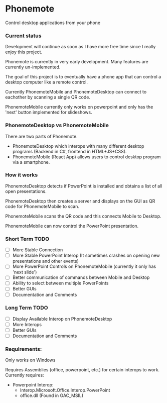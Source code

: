 # Phonemote
 Control desktop applications from your phone

### Current status

Development will continue as soon as I have more free time since I really enjoy this project.

Phonemote is currently in very early development. Many features are currently un-implemented. 

The goal of this project is to eventually have a phone app that can control a desktop computer like a remote control.

Currently PhonemoteMobile and PhonemoteDesktop can connect to eachother by scanning a single QR code. 

PhonemoteMobile currently only works on powerpoint and only has the 'next' button implemented for slideshows.


### PhonemoteDesktop vs PhonemoteMobile

There are two parts of Phonemote. 
 - PhonemoteDesktop which interops with many different desktop programs (Backend in C#, frontend in HTML+JS+CSS).
 - PhonemoteMobile (React App) allows users to control desktop program via a smartphone.

### How it works

PhonemoteDesktop detects if PowerPoint is installed and obtains a list of all open presentations.

PhonemoteDesktop then creates a server and displays on the GUI as QR code for PhonemoteMobile to scan.

PhonemoteMobile scans the QR code and this connects Mobile to Desktop.

PhonemoteMobile can now control the PowerPoint presentation.

### Short Term TODO
 - [ ] More Stable Connection
 - [ ] More Stable PowerPoint Interop (It sometimes crashes on opening new presentations and other events)
 - [ ] More PowerPoint Controls on PhonemoteMobile (currently it only has 'next slide')
 - [ ] Better communication of commands between Mobile and Desktop
 - [ ] Ability to select between multiple PowerPoints
 - [ ] Better GUIs
 - [ ] Documentation and Comments

### Long Term TODO
 - [ ] Display Available Interop on PhonemoteDesktop
 - [ ] More Interops
 - [ ] Better GUIs
 - [ ] Documentation and Comments

### Requirements:

Only works on Windows

Requires Assemblies (office, powerpoint, etc.) for certain interops to work.
Currently requires:
 - Powerpoint Interop:
   - Interop.Microsoft.Office.Interop.PowerPoint
   - office.dll (Found in GAC_MSIL)

